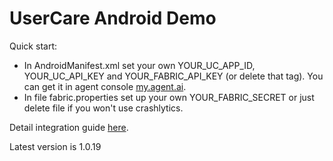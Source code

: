 UserCare Android Demo
===========

Quick start:
* In AndroidManifest.xml set your own YOUR_UC_APP_ID, YOUR_UC_API_KEY and YOUR_FABRIC_API_KEY (or delete that tag). 
You can get it in agent console [my.agent.ai](https://my.agent.ai).
* In file fabric.properties set up your own YOUR_FABRIC_SECRET or just delete file if you won't use crashlytics.

Detail integration guide [here](https://doc.agent.ai/developer/android).

Latest version is 1.0.19